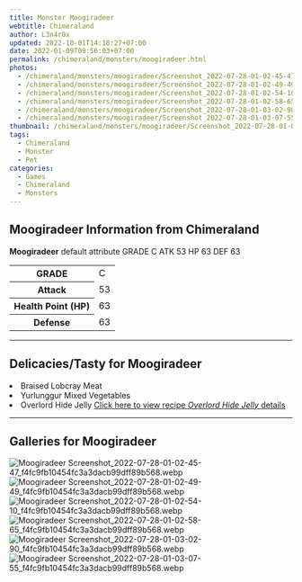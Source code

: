 ```yaml
---
title: Monster Moogiradeer
webtitle: Chimeraland
author: L3n4r0x
updated: 2022-10-01T14:18:27+07:00
date: 2022-01-09T09:56:03+07:00
permalink: /chimeraland/monsters/moogiradeer.html
photos:
  - /chimeraland/monsters/moogiradeer/Screenshot_2022-07-28-01-02-45-47_f4fc9fb10454fc3a3dacb99dff89b568.webp
  - /chimeraland/monsters/moogiradeer/Screenshot_2022-07-28-01-02-49-49_f4fc9fb10454fc3a3dacb99dff89b568.webp
  - /chimeraland/monsters/moogiradeer/Screenshot_2022-07-28-01-02-54-10_f4fc9fb10454fc3a3dacb99dff89b568.webp
  - /chimeraland/monsters/moogiradeer/Screenshot_2022-07-28-01-02-58-65_f4fc9fb10454fc3a3dacb99dff89b568.webp
  - /chimeraland/monsters/moogiradeer/Screenshot_2022-07-28-01-03-02-90_f4fc9fb10454fc3a3dacb99dff89b568.webp
  - /chimeraland/monsters/moogiradeer/Screenshot_2022-07-28-01-03-07-55_f4fc9fb10454fc3a3dacb99dff89b568.webp
thumbnail: /chimeraland/monsters/moogiradeer/Screenshot_2022-07-28-01-02-45-47_f4fc9fb10454fc3a3dacb99dff89b568.webp
tags:
  - Chimeraland
  - Monster
  - Pet
categories:
  - Games
  - Chimeraland
  - Monsters
---
```


<section id="bootstrap-wrapper"><link rel="stylesheet" href="https://cdn.statically.io/gh/dimaslanjaka/Web-Manajemen/40ac3225/css/bootstrap-4.5-wrapper.css"/><h1>Moogiradeer Information from Chimeraland</h1><p><b>Moogiradeer</b> default attribute GRADE C ATK 53 HP 63 DEF 63<table><tr><th>GRADE</th><td>C</td></tr><tr><th>Attack</th><td>53</td></tr><tr><th>Health Point (HP)</th><td>63</td></tr><tr><th>Defense</th><td>63</td></tr></table></p><hr/><h2>Delicacies/Tasty for Moogiradeer</h2><li class="d-flex justify-content-between">Braised Lobcray Meat </li><li class="d-flex justify-content-between">Yurlunggur Mixed Vegetables </li><li class="d-flex justify-content-between">Overlord Hide Jelly <a href="/chimeraland/recipes/overlord-hide-jelly.html">Click here to view recipe <i>Overlord Hide Jelly</i> details</a></li><hr/><div id="gallery"><h2>Galleries for Moogiradeer</h2><div class="row"><div class="col-lg-6 col-12"><img src="/chimeraland/monsters/moogiradeer/Screenshot_2022-07-28-01-02-45-47_f4fc9fb10454fc3a3dacb99dff89b568.webp" alt="Moogiradeer Screenshot_2022-07-28-01-02-45-47_f4fc9fb10454fc3a3dacb99dff89b568.webp"/></div><div class="col-lg-6 col-12"><img src="/chimeraland/monsters/moogiradeer/Screenshot_2022-07-28-01-02-49-49_f4fc9fb10454fc3a3dacb99dff89b568.webp" alt="Moogiradeer Screenshot_2022-07-28-01-02-49-49_f4fc9fb10454fc3a3dacb99dff89b568.webp"/></div><div class="col-lg-6 col-12"><img src="/chimeraland/monsters/moogiradeer/Screenshot_2022-07-28-01-02-54-10_f4fc9fb10454fc3a3dacb99dff89b568.webp" alt="Moogiradeer Screenshot_2022-07-28-01-02-54-10_f4fc9fb10454fc3a3dacb99dff89b568.webp"/></div><div class="col-lg-6 col-12"><img src="/chimeraland/monsters/moogiradeer/Screenshot_2022-07-28-01-02-58-65_f4fc9fb10454fc3a3dacb99dff89b568.webp" alt="Moogiradeer Screenshot_2022-07-28-01-02-58-65_f4fc9fb10454fc3a3dacb99dff89b568.webp"/></div><div class="col-lg-6 col-12"><img src="/chimeraland/monsters/moogiradeer/Screenshot_2022-07-28-01-03-02-90_f4fc9fb10454fc3a3dacb99dff89b568.webp" alt="Moogiradeer Screenshot_2022-07-28-01-03-02-90_f4fc9fb10454fc3a3dacb99dff89b568.webp"/></div><div class="col-lg-6 col-12"><img src="/chimeraland/monsters/moogiradeer/Screenshot_2022-07-28-01-03-07-55_f4fc9fb10454fc3a3dacb99dff89b568.webp" alt="Moogiradeer Screenshot_2022-07-28-01-03-07-55_f4fc9fb10454fc3a3dacb99dff89b568.webp"/></div></div></div></section>
